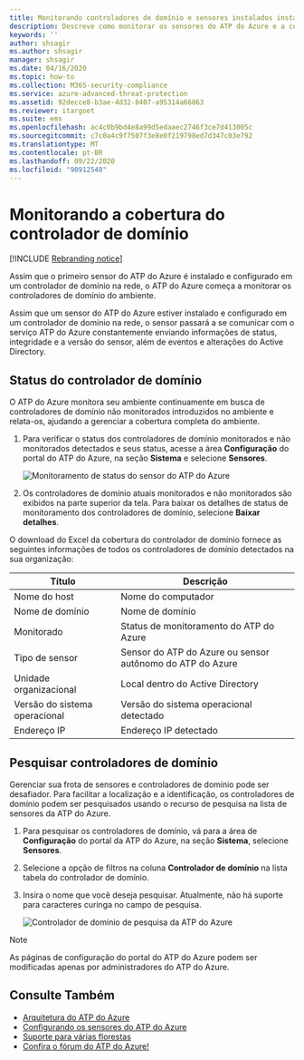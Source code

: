 ```yaml
---
title: Monitorando controladores de domínio e sensores instalados instalados em seus controladores de domínio usando a proteção avançada contra ameaças do Azure
description: Descreve como monitorar os sensores do ATP do Azure e a cobertura dos sensores usando o ATP do Azure
keywords: ''
author: shsagir
ms.author: shsagir
manager: shsagir
ms.date: 04/16/2020
ms.topic: how-to
ms.collection: M365-security-compliance
ms.service: azure-advanced-threat-protection
ms.assetid: 92decce8-b3ae-4d32-8407-a95314a66863
ms.reviewer: itargoet
ms.suite: ems
ms.openlocfilehash: ac4c0b9bd4e8a99d5edaaec2746f3ce7d413005c
ms.sourcegitcommit: c7c0a4c9f7507f3e8e0f219798ed7d347c03e792
ms.translationtype: MT
ms.contentlocale: pt-BR
ms.lasthandoff: 09/22/2020
ms.locfileid: "90912548"
---
```

# <a name="monitoring-your-domain-controller-coverage"></a>Monitorando a cobertura do controlador de domínio

[!INCLUDE [Rebranding notice](includes/rebranding.md)]

Assim que o primeiro sensor do ATP do Azure é instalado e configurado em um controlador de domínio na rede, o ATP do Azure começa a monitorar os controladores de domínio do ambiente.

Assim que um sensor do ATP do Azure estiver instalado e configurado em um controlador de domínio na rede, o sensor passará a se comunicar com o serviço ATP do Azure constantemente enviando informações de status, integridade e a versão do sensor, além de eventos e alterações do Active Directory.

## <a name="domain-controller-status"></a>Status do controlador de domínio

O ATP do Azure monitora seu ambiente continuamente em busca de controladores de domínio não monitorados introduzidos no ambiente e relata-os, ajudando a gerenciar a cobertura completa do ambiente.

1. Para verificar o status dos controladores de domínio monitorados e não monitorados detectados e seus status, acesse a área **Configuração** do portal do ATP do Azure, na seção **Sistema** e selecione **Sensores**.

    ![Monitoramento de status do sensor do ATP do Azure](media/atp-sensors-status-monitoring.png)

1. Os controladores de domínio atuais monitorados e não monitorados são exibidos na parte superior da tela. Para baixar os detalhes de status de monitoramento dos controladores de domínio, selecione **Baixar detalhes**.

O download do Excel da cobertura do controlador de domínio fornece as seguintes informações de todos os controladores de domínio detectados na sua organização:

|Título|Descrição|
|----|----|
|Nome do host|Nome do computador|
|Nome de domínio|Nome de domínio|
|Monitorado|Status de monitoramento do ATP do Azure|
|Tipo de sensor|Sensor do ATP do Azure ou sensor autônomo do ATP do Azure|
|Unidade organizacional|Local dentro do Active Directory |
|Versão do sistema operacional| Versão do sistema operacional detectado|
|Endereço IP|Endereço IP detectado|

## <a name="search-domain-controllers"></a>Pesquisar controladores de domínio

Gerenciar sua frota de sensores e controladores de domínio pode ser desafiador. Para facilitar a localização e a identificação, os controladores de domínio podem ser pesquisados usando o recurso de pesquisa na lista de sensores da ATP do Azure.

1. Para pesquisar os controladores de domínio, vá para a área de **Configuração** do portal da ATP do Azure, na seção **Sistema**, selecione **Sensores**.
1. Selecione a opção de filtros na coluna **Controlador de domínio** na lista tabela do controlador de domínio.
1. Insira o nome que você deseja pesquisar. Atualmente, não há suporte para caracteres curinga no campo de pesquisa.

    ![Controlador de domínio de pesquisa da ATP do Azure](media/search-sensor.png)

> [!NOTE]
> As páginas de configuração do portal do ATP do Azure podem ser modificadas apenas por administradores do ATP do Azure.

## <a name="see-also"></a>Consulte Também

- [Arquitetura do ATP do Azure](architecture.md)
- [Configurando os sensores do ATP do Azure](install-step5.md)
- [Suporte para várias florestas](multi-forest.md)
- [Confira o fórum do ATP do Azure!](https://aka.ms/azureatpcommunity)

